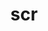 ---
title: "scr"
layout: cache
categories: [package, develop-2024-12-08]
meta: {"versions": ["2.0.0", "3.1.0"], "compilers": ["gcc@=11.4.0", "gcc@=7.5.0", "gcc@=9.4.0", "oneapi@=2024.2.1"], "oss": ["ubuntu18.04", "ubuntu20.04", "ubuntu22.04"], "platforms": ["linux"], "targets": ["neoverse_v1", "neoverse_v2", "ppc64le", "x86_64_v3"], "stacks": ["e4s", "e4s-neoverse-v2", "e4s-neoverse_v1", "e4s-oneapi", "e4s-power", "radiuss", "root", "tutorial"], "num_specs": 7, "num_specs_by_stack": {"root": 7, "radiuss": 1, "e4s-power": 1, "e4s-neoverse_v1": 1, "e4s-neoverse-v2": 1, "tutorial": 1, "e4s": 1, "e4s-oneapi": 1}}
spec_details: [{"hash": "wfcaxmjwh2s36zckvnclicx27vaj67mm", "compiler": "gcc@=7.5.0", "versions": ["3.1.0"], "os": "ubuntu18.04", "platform": "linux", "target": "x86_64_v3", "variants": ["~bbapi", "build_system=cmake", "build_type=Release", "cache_base=/dev/shm", "cntl_base=/dev/shm", "copy_config=none", "~dw", "+examples", "file_lock=FLOCK", "+fortran", "generator=make", "~ipo", "+libyogrt", "+pdsh", "+pthreads", "resource_manager=SLURM", "scr_config=scr.conf", "+shared", "+tests"], "stacks": ["root", "radiuss"], "size": "-", "tarball": "https://binaries.spack.io/develop-2024-12-08/build_cache/linux-ubuntu18.04-x86_64_v3/gcc-7.5.0/scr-3.1.0/linux-ubuntu18.04-x86_64_v3-gcc-7.5.0-scr-3.1.0-wfcaxmjwh2s36zckvnclicx27vaj67mm.spack"}, {"hash": "rgv5izhvihuwozzqgiokjyipyynvyrgr", "compiler": "gcc@=9.4.0", "versions": ["3.1.0"], "os": "ubuntu20.04", "platform": "linux", "target": "ppc64le", "variants": ["~bbapi", "build_system=cmake", "build_type=Release", "cache_base=/dev/shm", "cntl_base=/dev/shm", "copy_config=none", "~dw", "+examples", "file_lock=FLOCK", "+fortran", "generator=make", "~ipo", "+libyogrt", "+pdsh", "+pthreads", "resource_manager=SLURM", "scr_config=scr.conf", "+shared", "+tests"], "stacks": ["e4s-power", "root"], "size": "-", "tarball": "https://binaries.spack.io/develop-2024-12-08/build_cache/linux-ubuntu20.04-ppc64le/gcc-9.4.0/scr-3.1.0/linux-ubuntu20.04-ppc64le-gcc-9.4.0-scr-3.1.0-rgv5izhvihuwozzqgiokjyipyynvyrgr.spack"}, {"hash": "46qy6omxltttfdblidolqayrlskhenyb", "compiler": "gcc@=11.4.0", "versions": ["3.1.0"], "os": "ubuntu22.04", "platform": "linux", "target": "neoverse_v1", "variants": ["~bbapi", "build_system=cmake", "build_type=Release", "cache_base=/dev/shm", "cntl_base=/dev/shm", "copy_config=none", "~dw", "+examples", "file_lock=FLOCK", "+fortran", "generator=make", "~ipo", "+libyogrt", "+pdsh", "+pthreads", "resource_manager=SLURM", "scr_config=scr.conf", "+shared", "+tests"], "stacks": ["root", "e4s-neoverse_v1"], "size": "-", "tarball": "https://binaries.spack.io/develop-2024-12-08/build_cache/linux-ubuntu22.04-neoverse_v1/gcc-11.4.0/scr-3.1.0/linux-ubuntu22.04-neoverse_v1-gcc-11.4.0-scr-3.1.0-46qy6omxltttfdblidolqayrlskhenyb.spack"}, {"hash": "fr4qfi7wof6w4la5yxm2ppjwael32dht", "compiler": "gcc@=11.4.0", "versions": ["3.1.0"], "os": "ubuntu22.04", "platform": "linux", "target": "neoverse_v2", "variants": ["~bbapi", "build_system=cmake", "build_type=Release", "cache_base=/dev/shm", "cntl_base=/dev/shm", "copy_config=none", "~dw", "+examples", "file_lock=FLOCK", "+fortran", "generator=make", "~ipo", "+libyogrt", "+pdsh", "+pthreads", "resource_manager=SLURM", "scr_config=scr.conf", "+shared", "+tests"], "stacks": ["root", "e4s-neoverse-v2"], "size": "-", "tarball": "https://binaries.spack.io/develop-2024-12-08/build_cache/linux-ubuntu22.04-neoverse_v2/gcc-11.4.0/scr-3.1.0/linux-ubuntu22.04-neoverse_v2-gcc-11.4.0-scr-3.1.0-fr4qfi7wof6w4la5yxm2ppjwael32dht.spack"}, {"hash": "rt67fhaemaw2jhcsowbdqb7bjkz5iwzi", "compiler": "gcc@=11.4.0", "versions": ["2.0.0"], "os": "ubuntu22.04", "platform": "linux", "target": "x86_64_v3", "variants": ["async_api=NONE", "build_system=cmake", "build_type=Release", "cache_base=/dev/shm", "cntl_base=/dev/shm", "copy_config=none", "+dtcmp", "file_lock=FLOCK", "~fortran", "generator=make", "~ipo", "+libyogrt", "resource_manager=SLURM", "scr_config=scr.conf"], "stacks": ["root", "tutorial"], "size": "-", "tarball": "https://binaries.spack.io/develop-2024-12-08/build_cache/linux-ubuntu22.04-x86_64_v3/gcc-11.4.0/scr-2.0.0/linux-ubuntu22.04-x86_64_v3-gcc-11.4.0-scr-2.0.0-rt67fhaemaw2jhcsowbdqb7bjkz5iwzi.spack"}, {"hash": "gdwsmdd4pfzxplya6aum5v4gyhj5tzcn", "compiler": "gcc@=11.4.0", "versions": ["3.1.0"], "os": "ubuntu22.04", "platform": "linux", "target": "x86_64_v3", "variants": ["~bbapi", "build_system=cmake", "build_type=Release", "cache_base=/dev/shm", "cntl_base=/dev/shm", "copy_config=none", "~dw", "+examples", "file_lock=FLOCK", "+fortran", "generator=make", "~ipo", "+libyogrt", "+pdsh", "+pthreads", "resource_manager=SLURM", "scr_config=scr.conf", "+shared", "+tests"], "stacks": ["e4s", "root"], "size": "-", "tarball": "https://binaries.spack.io/develop-2024-12-08/build_cache/linux-ubuntu22.04-x86_64_v3/gcc-11.4.0/scr-3.1.0/linux-ubuntu22.04-x86_64_v3-gcc-11.4.0-scr-3.1.0-gdwsmdd4pfzxplya6aum5v4gyhj5tzcn.spack"}, {"hash": "cbbyfvbirwwozly3gxqiybzdo75u4hir", "compiler": "oneapi@=2024.2.1", "versions": ["3.1.0"], "os": "ubuntu22.04", "platform": "linux", "target": "x86_64_v3", "variants": ["~bbapi", "build_system=cmake", "build_type=Release", "cache_base=/dev/shm", "cntl_base=/dev/shm", "copy_config=none", "~dw", "+examples", "file_lock=FLOCK", "+fortran", "generator=make", "~ipo", "+libyogrt", "+pdsh", "+pthreads", "resource_manager=SLURM", "scr_config=scr.conf", "+shared", "+tests"], "stacks": ["root", "e4s-oneapi"], "size": "-", "tarball": "https://binaries.spack.io/develop-2024-12-08/build_cache/linux-ubuntu22.04-x86_64_v3/oneapi-2024.2.1/scr-3.1.0/linux-ubuntu22.04-x86_64_v3-oneapi-2024.2.1-scr-3.1.0-cbbyfvbirwwozly3gxqiybzdo75u4hir.spack"}]
---